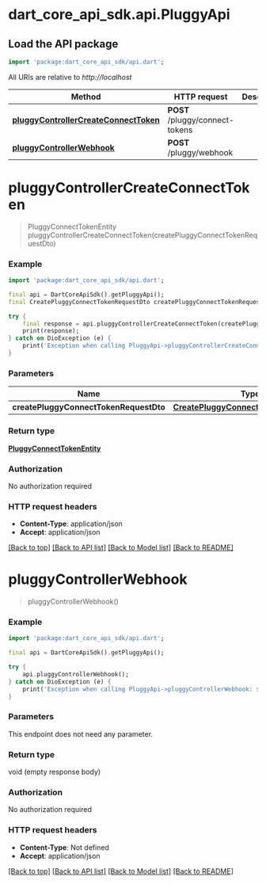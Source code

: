# dart_core_api_sdk.api.PluggyApi

## Load the API package
```dart
import 'package:dart_core_api_sdk/api.dart';
```

All URIs are relative to *http://localhost*

Method | HTTP request | Description
------------- | ------------- | -------------
[**pluggyControllerCreateConnectToken**](PluggyApi.md#pluggycontrollercreateconnecttoken) | **POST** /pluggy/connect-tokens | 
[**pluggyControllerWebhook**](PluggyApi.md#pluggycontrollerwebhook) | **POST** /pluggy/webhook | 


# **pluggyControllerCreateConnectToken**
> PluggyConnectTokenEntity pluggyControllerCreateConnectToken(createPluggyConnectTokenRequestDto)



### Example
```dart
import 'package:dart_core_api_sdk/api.dart';

final api = DartCoreApiSdk().getPluggyApi();
final CreatePluggyConnectTokenRequestDto createPluggyConnectTokenRequestDto = ; // CreatePluggyConnectTokenRequestDto | 

try {
    final response = api.pluggyControllerCreateConnectToken(createPluggyConnectTokenRequestDto);
    print(response);
} catch on DioException (e) {
    print('Exception when calling PluggyApi->pluggyControllerCreateConnectToken: $e\n');
}
```

### Parameters

Name | Type | Description  | Notes
------------- | ------------- | ------------- | -------------
 **createPluggyConnectTokenRequestDto** | [**CreatePluggyConnectTokenRequestDto**](CreatePluggyConnectTokenRequestDto.md)|  | 

### Return type

[**PluggyConnectTokenEntity**](PluggyConnectTokenEntity.md)

### Authorization

No authorization required

### HTTP request headers

 - **Content-Type**: application/json
 - **Accept**: application/json

[[Back to top]](#) [[Back to API list]](../README.md#documentation-for-api-endpoints) [[Back to Model list]](../README.md#documentation-for-models) [[Back to README]](../README.md)

# **pluggyControllerWebhook**
> pluggyControllerWebhook()



### Example
```dart
import 'package:dart_core_api_sdk/api.dart';

final api = DartCoreApiSdk().getPluggyApi();

try {
    api.pluggyControllerWebhook();
} catch on DioException (e) {
    print('Exception when calling PluggyApi->pluggyControllerWebhook: $e\n');
}
```

### Parameters
This endpoint does not need any parameter.

### Return type

void (empty response body)

### Authorization

No authorization required

### HTTP request headers

 - **Content-Type**: Not defined
 - **Accept**: application/json

[[Back to top]](#) [[Back to API list]](../README.md#documentation-for-api-endpoints) [[Back to Model list]](../README.md#documentation-for-models) [[Back to README]](../README.md)

